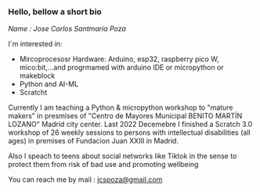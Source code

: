 ### Hello, bellow a short bio

*Name : Jose Carlos Santmaria Poza*

I´m interested in:
- Mircoprocesosr Hardware: Arduino, esp32, raspberry pico W, mico:bit,...and progrmamed with arduino IDE or micropython or makeblock
- Python and AI-ML
- Scratcht

Currently I am teaching a Python & micropython workshop to "mature makers" in presmises of "Centro de Mayores Municipal BENITO MARTÍN LOZANO" Madrid city center.
Last 2022 Decemebre I finished a Scratch 3.0 workshop of 26 weekly sessions to persons with intellectual disabilities (all ages) in premises of Fundacion Juan XXIII in Madrid.

Also I speach to teens about social networks like Tiktok in the sense to protect them from risk of bad use and promoting wellbeing

You can reach me by mail : jcspoza@gmail.com
